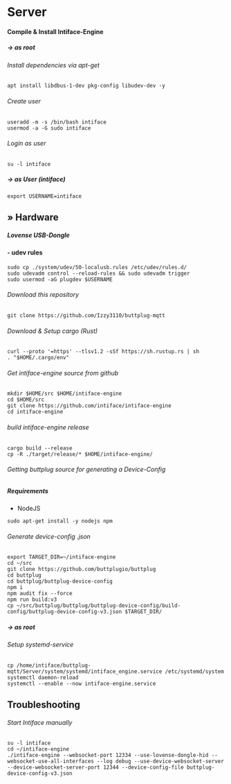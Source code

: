 # Server

#### Compile & Install Intiface-Engine


##### -> as root
###### Install dependencies via apt-get
```
apt install libdbus-1-dev pkg-config libudev-dev -y
```
###### Create user
```
useradd -m -s /bin/bash intiface
usermod -a -G sudo intiface
```
###### Login as user
```
su -l intiface
```

##### -> as User (intiface)
```
export USERNAME=intiface
```

## &raquo; Hardware
##### Lovense USB-Dongle
#### - udev rules
```
sudo cp ./system/udev/50-localusb.rules /etc/udev/rules.d/
sudo udevadm control --reload-rules && sudo udevadm trigger
sudo usermod -aG plugdev $USERNAME
```

###### Download this repository
```
git clone https://github.com/Izzy3110/buttplug-mqtt
```


###### Download & Setup cargo (Rust)
```
curl --proto '=https' --tlsv1.2 -sSf https://sh.rustup.rs | sh
. "$HOME/.cargo/env"
```

###### Get intiface-engine source from github
```
mkdir $HOME/src $HOME/intiface-engine
cd $HOME/src
git clone https://github.com/intiface/intiface-engine
cd intiface-engine
```

###### build intiface-engine release
```
cargo build --release
cp -R ./target/release/* $HOME/intiface-engine/
```

###### Getting buttplug source for generating a Device-Config


##### Requirements
 - NodeJS
```
sudo apt-get install -y nodejs npm
```

###### Generate device-config .json
```
export TARGET_DIR=~/intiface-engine
cd ~/src
git clone https://github.com/buttplugio/buttplug
cd buttplug 
cd buttplug/buttplug-device-config
npm i
npm audit fix --force
npm run build:v3
cp ~/src/buttplug/buttplug/buttplug-device-config/build-config/buttplug-device-config-v3.json $TARGET_DIR/
```

##### -> as root
###### Setup systemd-service
```
cp /home/intiface/buttplug-mqtt/Server/system/systemd/intiface_engine.service /etc/systemd/system
systemctl daemon-reload
systemctl --enable --now intiface-engine.service
```

## Troubleshooting 
###### Start Intiface manually
```
su -l intiface
cd ~/intiface-engine
./intiface-engine --websocket-port 12334 --use-lovense-dongle-hid --websocket-use-all-interfaces --log debug --use-device-websocket-server --device-websocket-server-port 12344 --device-config-file buttplug-device-config-v3.json
```

